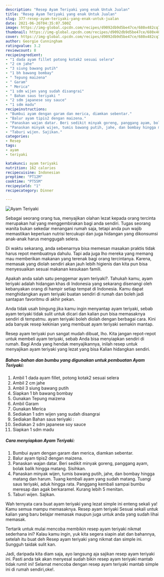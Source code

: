 ```yaml
---
description: "Resep Ayam Teriyaki yang enak Untuk Jualan"
title: "Resep Ayam Teriyaki yang enak Untuk Jualan"
slug: 377-resep-ayam-teriyaki-yang-enak-untuk-jualan
date: 2021-06-26T04:35:07.500Z
image: https://img-global.cpcdn.com/recipes/d9092db9d5be47ce/680x482cq70/ayam-teriyaki-foto-resep-utama.jpg
thumbnail: https://img-global.cpcdn.com/recipes/d9092db9d5be47ce/680x482cq70/ayam-teriyaki-foto-resep-utama.jpg
cover: https://img-global.cpcdn.com/recipes/d9092db9d5be47ce/680x482cq70/ayam-teriyaki-foto-resep-utama.jpg
author: Georgie Cunningham
ratingvalue: 3.2
reviewcount: 8
recipeingredient:
- "1 dada ayam fillet potong kotak2 sesuai selera"
- "2 cm jahe"
- "3 siung bawang putih"
- "1 bh bawang bombay"
- " Tepung maizena"
- " Garam"
- " Merica"
- "1 sdm wijen yang sudah disangrai"
- " Bahan saus teriyaki "
- "2 sdm japanese soy sauce"
- "1 sdm madu"
recipeinstructions:
- "Bumbui ayam dengan garam dan merica, diamkan sebentar."
- "Balur ayam tipis2 dengan maizena."
- "Panaskan wajan datar. Beri sedikit minyak goreng, panggang ayam, bolak balik hingga matang. Sisihkan."
- "Panaskan minyak wijen, tumis bawang putih, jahe, dan bombay hingga matang dan harum. Tuang kembali ayam yang sudah matang. Tuangi saus teriyaki, aduk hingga rata. Panggang kembali sampai bumbu meresap dan agak berkaramel. Kurang lebih 5 menitan."
- "Taburi wijen. Sajikan."
categories:
- Resep
tags:
- ayam
- teriyaki

katakunci: ayam teriyaki 
nutrition: 162 calories
recipecuisine: Indonesian
preptime: "PT12M"
cooktime: "PT55M"
recipeyield: "1"
recipecategory: Dinner

---
```



![Ayam Teriyaki](https://img-global.cpcdn.com/recipes/d9092db9d5be47ce/680x482cq70/ayam-teriyaki-foto-resep-utama.jpg)

Sebagai seorang orang tua, menyajikan olahan lezat kepada orang tercinta merupakan hal yang menggembirakan bagi anda sendiri. Tugas seorang  wanita bukan sekedar menangani rumah saja, tetapi anda pun wajib memastikan keperluan nutrisi tercukupi dan juga hidangan yang dikonsumsi anak-anak harus menggugah selera.

Di waktu  sekarang, anda sebenarnya bisa memesan masakan praktis tidak harus repot membuatnya dahulu. Tapi ada juga lho mereka yang memang mau memberikan makanan yang terenak bagi orang tercintanya. Karena, memasak yang diolah sendiri akan jauh lebih higienis dan kita pun bisa menyesuaikan sesuai makanan kesukaan famili. 



Apakah anda salah satu penggemar ayam teriyaki?. Tahukah kamu, ayam teriyaki adalah hidangan khas di Indonesia yang sekarang disenangi oleh kebanyakan orang di hampir setiap tempat di Indonesia. Kamu dapat menghidangkan ayam teriyaki buatan sendiri di rumah dan boleh jadi santapan favoritmu di akhir pekan.

Anda tidak usah bingung jika kamu ingin menyantap ayam teriyaki, sebab ayam teriyaki tidak sulit untuk dicari dan kalian pun bisa memasaknya sendiri di tempatmu. ayam teriyaki boleh diolah dengan berbagai cara. Kini ada banyak resep kekinian yang membuat ayam teriyaki semakin mantap.

Resep ayam teriyaki pun sangat mudah dibuat, lho. Kita jangan repot-repot untuk membeli ayam teriyaki, sebab Anda bisa menyiapkan sendiri di rumah. Bagi Anda yang hendak menyajikannya, inilah resep untuk menyajikan ayam teriyaki yang lezat yang bisa Kalian hidangkan sendiri.

<!--inarticleads1-->

##### Bahan-bahan dan bumbu yang digunakan untuk pembuatan Ayam Teriyaki:

1. Ambil 1 dada ayam fillet, potong kotak2 sesuai selera
1. Ambil 2 cm jahe
1. Ambil 3 siung bawang putih
1. Siapkan 1 bh bawang bombay
1. Gunakan  Tepung maizena
1. Ambil  Garam
1. Gunakan  Merica
1. Sediakan 1 sdm wijen yang sudah disangrai
1. Sediakan  Bahan saus teriyaki :
1. Sediakan 2 sdm japanese soy sauce
1. Siapkan 1 sdm madu




<!--inarticleads2-->

##### Cara menyiapkan Ayam Teriyaki:

1. Bumbui ayam dengan garam dan merica, diamkan sebentar.
1. Balur ayam tipis2 dengan maizena.
1. Panaskan wajan datar. Beri sedikit minyak goreng, panggang ayam, bolak balik hingga matang. Sisihkan.
1. Panaskan minyak wijen, tumis bawang putih, jahe, dan bombay hingga matang dan harum. Tuang kembali ayam yang sudah matang. Tuangi saus teriyaki, aduk hingga rata. Panggang kembali sampai bumbu meresap dan agak berkaramel. Kurang lebih 5 menitan.
1. Taburi wijen. Sajikan.




Wah ternyata cara buat ayam teriyaki yang lezat simple ini enteng sekali ya! Kamu semua mampu memasaknya. Resep ayam teriyaki Sesuai sekali untuk kalian yang baru belajar memasak maupun juga untuk anda yang sudah lihai memasak.

Tertarik untuk mulai mencoba membikin resep ayam teriyaki nikmat sederhana ini? Kalau kamu ingin, yuk kita segera siapin alat dan bahannya, setelah itu buat deh Resep ayam teriyaki yang nikmat dan simple ini. Sungguh taidak sulit kan. 

Jadi, daripada kita diam saja, ayo langsung aja sajikan resep ayam teriyaki ini. Pasti anda tak akan menyesal sudah bikin resep ayam teriyaki mantab tidak rumit ini! Selamat mencoba dengan resep ayam teriyaki mantab simple ini di rumah sendiri,oke!.

